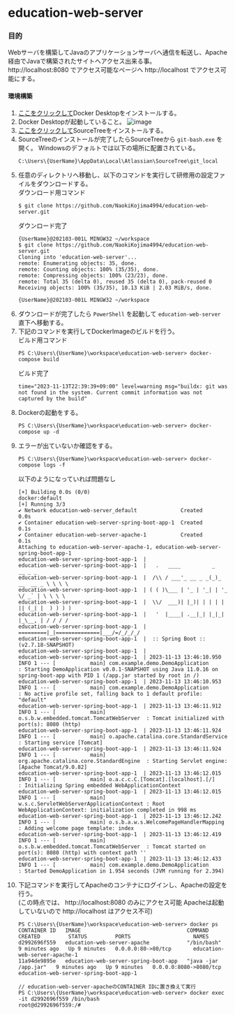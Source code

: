 # education-web-server

### 目的
Webサーバを構築してJavaのアプリケーションサーバへ通信を転送し、Apache経由でJavaで構築されたサイトへアクセス出来る事。  
http://localhost:8080 でアクセス可能なページへ http://localhost でアクセス可能にする。

#### 環境構築
1. [ここをクリックして](https://www.docker.com/products/docker-desktop/)Docker Desktopをインストールする。
2. Docker Desktopが起動していること。
   ![image](https://user-images.githubusercontent.com/12059233/282468381-72904bb3-211b-489c-91dc-00aafc663fbd.png)
3. [ここをクリックして](https://www.sourcetreeapp.com/)SourceTreeをインストールする。
4. SourceTreeのインストールが完了したらSourceTreeから `git-bash.exe` を開く。
   Windowsのデフォルトでは以下の場所に配置されている。  
   ```
   C:\Users\{UserName}\AppData\Local\Atlassian\SourceTree\git_local
   ```
5. 任意のディレクトリへ移動し、以下のコマンドを実行して研修用の設定ファイルをダウンロードする。  
   ダウンロード用コマンド
   ```
   $ git clone https://github.com/NaokiKojima4994/education-web-server.git
   ```
   ダウンロード完了
   ```
   {UserName}@202103-001L MINGW32 ~/workspace
   $ git clone https://github.com/NaokiKojima4994/education-web-server.git
   Cloning into 'education-web-server'...
   remote: Enumerating objects: 35, done.
   remote: Counting objects: 100% (35/35), done.
   remote: Compressing objects: 100% (23/23), done.
   remote: Total 35 (delta 0), reused 35 (delta 0), pack-reused 0
   Receiving objects: 100% (35/35), 10.13 KiB | 2.03 MiB/s, done.

   {UserName}@202103-001L MINGW32 ~/workspace
   ```
6. ダウンロードが完了したら `PowerShell` を起動して `education-web-server` 直下へ移動する。
7. 下記のコマンドを実行してDockerImageのビルドを行う。  
   ビルド用コマンド
   ```
   PS C:\Users\{UserName}\workspace\education-web-server> docker-compose build
   ```
   ビルド完了
   ```
   time="2023-11-13T22:39:39+09:00" level=warning msg="buildx: git was not found in the system. Current commit information was not captured by the build"
   ```
8. Dockerの起動をする。
   ```
   PS C:\Users\{UserName}\workspace\education-web-server> docker-compose up -d
   ```
9. エラーが出ていないか確認をする。
    ```
    PS C:\Users\{UserName}\workspace\education-web-server> docker-compose logs -f
    ```
    以下のようになっていれば問題なし
    ```
    [+] Building 0.0s (0/0)                                                                                                                                                                                                      docker:default
    [+] Running 3/3
    ✔ Network education-web-server_default              Created                                                                                                                                                                           0.0s
    ✔ Container education-web-server-spring-boot-app-1  Created                                                                                                                                                                           0.1s
    ✔ Container education-web-server-apache-1           Created                                                                                                                                                                           0.1s
    Attaching to education-web-server-apache-1, education-web-server-spring-boot-app-1
    education-web-server-spring-boot-app-1  |
    education-web-server-spring-boot-app-1  |   .   ____          _            __ _ _
    education-web-server-spring-boot-app-1  |  /\\ / ___'_ __ _ _(_)_ __  __ _ \ \ \ \
    education-web-server-spring-boot-app-1  | ( ( )\___ | '_ | '_| | '_ \/ _` | \ \ \ \
    education-web-server-spring-boot-app-1  |  \\/  ___)| |_)| | | | | || (_| |  ) ) ) )
    education-web-server-spring-boot-app-1  |   '  |____| .__|_| |_|_| |_\__, | / / / /
    education-web-server-spring-boot-app-1  |  =========|_|==============|___/=/_/_/_/
    education-web-server-spring-boot-app-1  |  :: Spring Boot ::      (v2.7.18-SNAPSHOT)
    education-web-server-spring-boot-app-1  |
    education-web-server-spring-boot-app-1  | 2023-11-13 13:46:10.950  INFO 1 --- [           main] com.example.demo.DemoApplication         : Starting DemoApplication v0.0.1-SNAPSHOT using Java 11.0.16 on spring-boot-app with PID 1 (/app.jar started by root in /)
    education-web-server-spring-boot-app-1  | 2023-11-13 13:46:10.953  INFO 1 --- [           main] com.example.demo.DemoApplication         : No active profile set, falling back to 1 default profile: "default"
    education-web-server-spring-boot-app-1  | 2023-11-13 13:46:11.912  INFO 1 --- [           main] o.s.b.w.embedded.tomcat.TomcatWebServer  : Tomcat initialized with port(s): 8080 (http)
    education-web-server-spring-boot-app-1  | 2023-11-13 13:46:11.924  INFO 1 --- [           main] o.apache.catalina.core.StandardService   : Starting service [Tomcat]
    education-web-server-spring-boot-app-1  | 2023-11-13 13:46:11.924  INFO 1 --- [           main] org.apache.catalina.core.StandardEngine  : Starting Servlet engine: [Apache Tomcat/9.0.82]
    education-web-server-spring-boot-app-1  | 2023-11-13 13:46:12.015  INFO 1 --- [           main] o.a.c.c.C.[Tomcat].[localhost].[/]       : Initializing Spring embedded WebApplicationContext
    education-web-server-spring-boot-app-1  | 2023-11-13 13:46:12.015  INFO 1 --- [           main] w.s.c.ServletWebServerApplicationContext : Root WebApplicationContext: initialization completed in 998 ms
    education-web-server-spring-boot-app-1  | 2023-11-13 13:46:12.242  INFO 1 --- [           main] o.s.b.a.w.s.WelcomePageHandlerMapping    : Adding welcome page template: index
    education-web-server-spring-boot-app-1  | 2023-11-13 13:46:12.419  INFO 1 --- [           main] o.s.b.w.embedded.tomcat.TomcatWebServer  : Tomcat started on port(s): 8080 (http) with context path ''
    education-web-server-spring-boot-app-1  | 2023-11-13 13:46:12.433  INFO 1 --- [           main] com.example.demo.DemoApplication         : Started DemoApplication in 1.954 seconds (JVM running for 2.394)
    ```
10. 下記コマンドを実行してApacheのコンテナにログインし、Apacheの設定を行う。  
    (この時点では、 http://localhost:8080 のみにアクセス可能 Apacheは起動していないので http://localhost はアクセス不可)
    ```
    PS C:\Users\{UserName}\workspace\education-web-server> docker ps
    CONTAINER ID   IMAGE                                  COMMAND                CREATED         STATUS         PORTS                    NAMES
    d2992696f559   education-web-server-apache            "/bin/bash"            9 minutes ago   Up 9 minutes   0.0.0.0:80->80/tcp       education-web-server-apache-1
    11a94de9895e   education-web-server-spring-boot-app   "java -jar /app.jar"   9 minutes ago   Up 9 minutes   0.0.0.0:8080->8080/tcp   education-web-server-spring-boot-app-1

    // education-web-server-apacheのCONTAINER IDに置き換えて実行
    PS C:\Users\{UserName}\workspace\education-web-server> docker exec -it d2992696f559 /bin/bash
    root@d2992696f559:/#
    ```